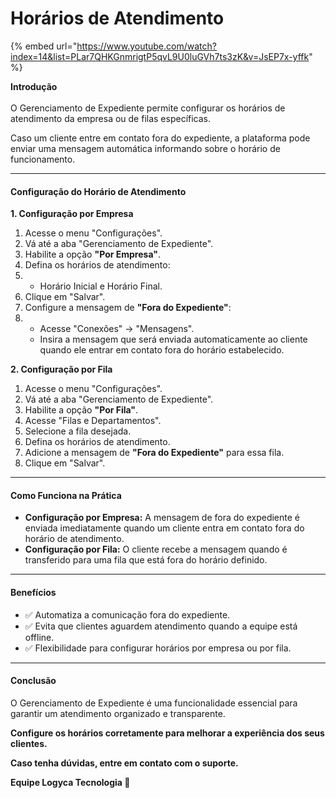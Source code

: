# Horários de Atendimento



{% embed url="https://www.youtube.com/watch?index=14&list=PLar7QHKGnmrigtP5qvL9U0luGVh7ts3zK&v=JsEP7x-yffk" %}

**Introdução**\
\
O Gerenciamento de Expediente permite configurar os horários de atendimento da empresa ou de filas específicas.

Caso um cliente entre em contato fora do expediente, a plataforma pode enviar uma mensagem automática informando sobre o horário de funcionamento.

***

#### Configuração do Horário de Atendimento

**1. Configuração por Empresa**

1. Acesse o menu "Configurações".
2. Vá até a aba "Gerenciamento de Expediente".
3. Habilite a opção **"Por Empresa"**.
4. Defina os horários de atendimento:
5.
   * Horário Inicial e Horário Final.
6. Clique em "Salvar".
7. Configure a mensagem de **"Fora do Expediente"**:
8.
   * Acesse "Conexões" → "Mensagens".
   * Insira a mensagem que será enviada automaticamente ao cliente quando ele entrar em contato fora do horário estabelecido.

**2. Configuração por Fila**

1. Acesse o menu "Configurações".
2. Vá até a aba "Gerenciamento de Expediente".
3. Habilite a opção **"Por Fila"**.
4. Acesse "Filas e Departamentos".
5. Selecione a fila desejada.
6. Defina os horários de atendimento.
7. Adicione a mensagem de **"Fora do Expediente"** para essa fila.
8. Clique em "Salvar".

***

#### Como Funciona na Prática

* **Configuração por Empresa:** A mensagem de fora do expediente é enviada imediatamente quando um cliente entra em contato fora do horário de atendimento.
* **Configuração por Fila:** O cliente recebe a mensagem quando é transferido para uma fila que está fora do horário definido.

***

#### Benefícios

* ✅ Automatiza a comunicação fora do expediente.
* ✅ Evita que clientes aguardem atendimento quando a equipe está offline.
* ✅ Flexibilidade para configurar horários por empresa ou por fila.

***

#### Conclusão

O Gerenciamento de Expediente é uma funcionalidade essencial para garantir um atendimento organizado e transparente.

**Configure os horários corretamente para melhorar a experiência dos seus clientes.**

**Caso tenha dúvidas, entre em contato com o suporte.**

**Equipe Logyca Tecnologia 🚀**
